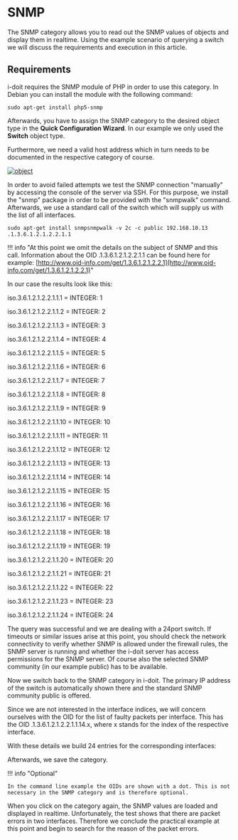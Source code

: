 # SNMP

The SNMP category allows you to read out the SNMP values of objects and display them in realtime. Using the example scenario of querying a switch we will discuss the requirements and execution in this article.  

Requirements
------------

i-doit requires the SNMP module of PHP in order to use this category. In Debian you can install the module with the following command:

    sudo apt-get install php5-snmp

Afterwards, you have to assign the SNMP category to the desired object type in the **Quick Configuration Wizard**. In our example we only used the **Switch** object type.

Furthermore, we need a valid host address which in turn needs to be documented in the respective category of course.  

[![object](../assets/images/en/automation-and-integration/snmp/1-snmp.png)](../assets/images/en/automation-and-integration/snmp/1-snmp.png) 

In order to avoid failed attempts we test the SNMP connection "manually" by accessing the console of the server via SSH. For this purpose, we install the "snmp" package in order to be provided with the "snmpwalk" command. Afterwards, we use a standard call of the switch which will supply us with the list of all interfaces.


    sudo apt-get install snmpsnmpwalk -v 2c -c public 192.168.10.13 .1.3.6.1.2.1.2.2.1.1

!!! info "At this point we omit the details on the subject of SNMP and this call. Information about the OID .1.3.6.1.2.1.2.2.1.1 can be found here for example: [http://www.oid-info.com/get/1.3.6.1.2.1.2.2.1](http://www.oid-info.com/get/1.3.6.1.2.1.2.2.1)"

  

In our case the results look like this:

iso.3.6.1.2.1.2.2.1.1.1 = INTEGER: 1

iso.3.6.1.2.1.2.2.1.1.2 = INTEGER: 2

iso.3.6.1.2.1.2.2.1.1.3 = INTEGER: 3

iso.3.6.1.2.1.2.2.1.1.4 = INTEGER: 4

iso.3.6.1.2.1.2.2.1.1.5 = INTEGER: 5

iso.3.6.1.2.1.2.2.1.1.6 = INTEGER: 6

iso.3.6.1.2.1.2.2.1.1.7 = INTEGER: 7

iso.3.6.1.2.1.2.2.1.1.8 = INTEGER: 8

iso.3.6.1.2.1.2.2.1.1.9 = INTEGER: 9

iso.3.6.1.2.1.2.2.1.1.10 = INTEGER: 10

iso.3.6.1.2.1.2.2.1.1.11 = INTEGER: 11

iso.3.6.1.2.1.2.2.1.1.12 = INTEGER: 12

iso.3.6.1.2.1.2.2.1.1.13 = INTEGER: 13

iso.3.6.1.2.1.2.2.1.1.14 = INTEGER: 14

iso.3.6.1.2.1.2.2.1.1.15 = INTEGER: 15

iso.3.6.1.2.1.2.2.1.1.16 = INTEGER: 16

iso.3.6.1.2.1.2.2.1.1.17 = INTEGER: 17

iso.3.6.1.2.1.2.2.1.1.18 = INTEGER: 18

iso.3.6.1.2.1.2.2.1.1.19 = INTEGER: 19

iso.3.6.1.2.1.2.2.1.1.20 = INTEGER: 20

iso.3.6.1.2.1.2.2.1.1.21 = INTEGER: 21

iso.3.6.1.2.1.2.2.1.1.22 = INTEGER: 22

iso.3.6.1.2.1.2.2.1.1.23 = INTEGER: 23

iso.3.6.1.2.1.2.2.1.1.24 = INTEGER: 24

  

The query was successful and we are dealing with a 24port switch. If timeouts or similar issues arise at this point, you should check the network connectivity to verify whether SNMP is allowed under the firewall rules, the SNMP server is running and whether the i-doit server has access permissions for the SNMP server. Of course also the selected SNMP community (in our example public) has to be available.

Now we switch back to the SNMP category in i-doit. The primary IP address of the switch is automatically shown there and the standard SNMP community public is offered.

Since we are not interested in the interface indices, we will concern ourselves with the OID for the list of faulty packets per interface. This has the OID .1.3.6.1.2.1.2.2.1.1.14.x, where x stands for the index of the respective interface.

With these details we build 24 entries for the corresponding interfaces:  

Afterwards, we save the category.

!!! info "Optional"

    In the command line example the OIDs are shown with a dot. This is not necessary in the SNMP category and is therefore optional.  

When you click on the category again, the SNMP values are loaded and displayed in realtime. Unfortunately, the test shows that there are packet errors in two interfaces. Therefore we conclude the practical example at this point and begin to search for the reason of the packet errors.